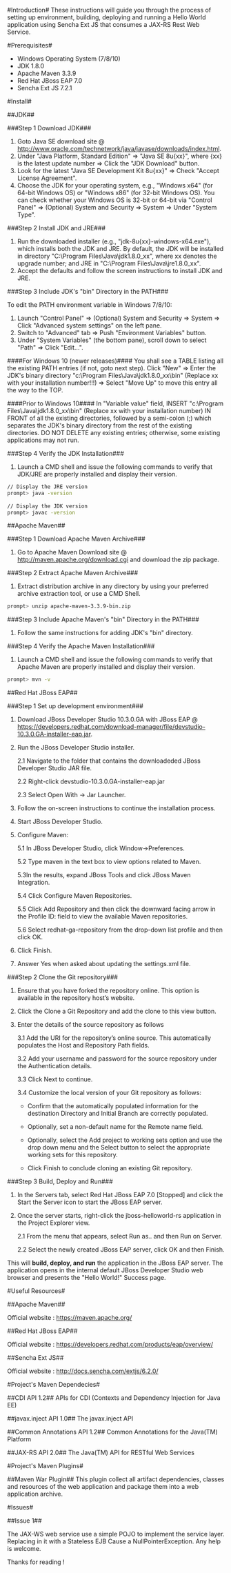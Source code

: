 #Introduction#
These instructions will guide you through the process of setting up environment, building, deploying and running a Hello World application using Sencha Ext JS that consumes a JAX-RS Rest Web Service.

#Prerequisites#
- Windows Operating System (7/8/10)
- JDK 1.8.0
- Apache Maven 3.3.9
- Red Hat JBoss EAP 7.0
- Sencha Ext JS 7.2.1

#Install#

##JDK##

###Step 1 Download JDK###

1. Goto Java SE download site @ http://www.oracle.com/technetwork/java/javase/downloads/index.html.
2.  Under "Java Platform, Standard Edition" ⇒ "Java SE 8u{xx}", where {xx} is the latest update number ⇒ Click the "JDK Download" button.
3. Look for the latest "Java SE Development Kit 8u{xx}" ⇒ Check "Accept License Agreement".
4. Choose the JDK for your operating system, e.g., "Windows x64" (for 64-bit Windows OS) or "Windows x86" (for 32-bit Windows OS). You can check whether your Windows OS is 32-bit or 64-bit via "Control Panel" ⇒ (Optional) System and Security ⇒ System ⇒ Under "System Type".

###Step 2 Install JDK and JRE###

1. Run the downloaded installer (e.g., "jdk-8u{xx}-windows-x64.exe"), which installs both the JDK and JRE. By default, the JDK will be installed in directory "C:\Program Files\Java\jdk1.8.0_xx", where xx denotes the upgrade number; and JRE in "C:\Program Files\Java\jre1.8.0_xx".
2. Accept the defaults and follow the screen instructions to install JDK and JRE.

###Step 3 Include JDK's "bin" Directory in the PATH###

To edit the PATH environment variable in Windows 7/8/10:

1. Launch "Control Panel" ⇒ (Optional) System and Security ⇒ System ⇒ Click "Advanced system settings" on the left pane.
2. Switch to "Advanced" tab ⇒ Push "Environment Variables" button.
3. Under "System Variables" (the bottom pane), scroll down to select "Path" ⇒ Click "Edit...".

####For Windows 10 (newer releases)####
You shall see a TABLE listing all the existing PATH entries (if not, goto next step). Click "New" ⇒ Enter the JDK's binary directory "c:\Program Files\Java\jdk1.8.0_xx\bin" (Replace xx with your installation number!!!) ⇒ Select "Move Up" to move this entry all the way to the TOP.
    
####Prior to Windows 10####
In "Variable value" field, INSERT "c:\Program Files\Java\jdk1.8.0_xx\bin" (Replace xx with your installation number) IN FRONT of all the existing directories, followed by a semi-colon (;) which separates the JDK's binary directory from the rest of the existing directories. DO NOT DELETE any existing entries; otherwise, some existing applications may not run. 
    
###Step 4 Verify the JDK Installation###

1. Launch a CMD shell and issue the following commands to verify that JDK/JRE are properly installed and display their version.
```bash
// Display the JRE version
prompt> java -version
 
// Display the JDK version
prompt> javac -version
```

##Apache Maven##

###Step 1 Download Apache Maven Archive###
1. Go to Apache Maven Download site @ http://maven.apache.org/download.cgi and download the zip package.

###Step 2 Extract Apache Maven Archive###

1. Extract distribution archive in any directory by using your preferred archive extraction tool, or use a CMD Shell.

```bash
prompt> unzip apache-maven-3.3.9-bin.zip
```

###Step 3 Include Apache Maven's "bin" Directory in the PATH###

1. Follow the same instructions for adding JDK's "bin" directory.

###Step 4 Verify the Apache Maven Installation###
1. Launch a CMD shell and issue the following commands to verify that Apache Maven are properly installed and display their version.

```bash
prompt> mvn -v
```

##Red Hat JBoss EAP##

###Step 1 Set up development environment###

1. Download JBoss Developer Studio 10.3.0.GA with JBoss EAP @ https://developers.redhat.com/download-manager/file/devstudio-10.3.0.GA-installer-eap.jar.

2. Run the JBoss Developer Studio installer.

    2.1 Navigate to the folder that contains the downloadeded JBoss Developer Studio JAR file.

    2.2 Right-click devstudio-10.3.0.GA-installer-eap.jar

    2.3 Select Open With → Jar Launcher.

3. Follow the on-screen instructions to continue the installation process.

4. Start JBoss Developer Studio.

5. Configure Maven:

    5.1 In JBoss Developer Studio, click Window→Preferences.

    5.2 Type maven in the text box to view options related to Maven.

    5.3In the results, expand JBoss Tools and click JBoss Maven Integration.

    5.4 Click Configure Maven Repositories.

    5.5 Click Add Repository and then click the downward facing arrow in the Profile ID: field to view the available Maven repositories.

    5.6 Select redhat-ga-repository from the drop-down list profile and then click OK.
    
6. Click Finish.

7. Answer Yes when asked about updating the settings.xml file.

###Step 2 Clone the Git repository###

1. Ensure that you have forked the repository online. This option is available in the repository host’s website.

2. Click the Clone a Git Repository and add the clone to this view button.

3. Enter the details of the source repository as follows

    3.1 Add the URI for the repository’s online source. This automatically populates the Host and Repository Path fields.
        
    3.2 Add your username and password for the source repository under the Authentication details.

    3.3 Click Next to continue.

    3.4 Customize the local version of your Git repository as follows:
    
    - Confirm that the automatically populated information for the destination Directory and Initial Branch are             correctly populated.
        
    - Optionally, set a non-default name for the Remote name field.

    - Optionally, select the Add project to working sets option and use the drop down menu and the Select button to select the appropriate working sets for this repository.

    - Click Finish to conclude cloning an existing Git repository. 

###Step 3 Build, Deploy and Run###

1. In the Servers tab, select Red Hat JBoss EAP 7.0 [Stopped] and click the Start the Server icon to start the JBoss EAP server.

2. Once the server starts, right-click the jboss-helloworld-rs application in the Project Explorer view.

    2.1 From the menu that appears, select Run as.. and then Run on Server.

    2.2 Select the newly created JBoss EAP server, click OK and then Finish.

This will **build, deploy, and run** the application in the JBoss EAP server. The application opens in the internal default JBoss Developer Studio web browser and presents the "Hello World!" Success page.

#Useful Resources#

##Apache Maven##

Official website : https://maven.apache.org/

##Red Hat JBoss EAP##

Official website : https://developers.redhat.com/products/eap/overview/

##Sencha Ext JS##

Official website : http://docs.sencha.com/extjs/6.2.0/

#Project's Maven Dependecies#

##CDI API 1.2##
APIs for CDI (Contexts and Dependency Injection for Java EE)

##javax.inject API 1.0##
The javax.inject API

##Common Annotations API 1.2##
Common Annotations for the Java(TM) Platform

##JAX-RS API 2.0##
The Java(TM) API for RESTful Web Services

#Project's Maven Plugins#

##Maven War Plugin##
This plugin collect all artifact dependencies, classes and resources of the web application and package them into a web application archive.

#Issues#

##Issue 1##

The JAX-WS web service use a simple POJO to implement the service layer. Replacing in it with a Stateless EJB Cause a NullPointerException. Any help is welcome. 

Thanks for reading !
